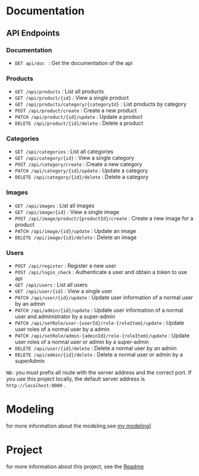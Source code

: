 # Documentation

## API Endpoints

### Documentation

- `DET api/doc ` : Get the documentation of the api

### Products

- `GET /api/products` : List all products
- `GET /api/product/{id}` : View a single product
- `GET /api/products/category/{categoryId}` : List products by category
- `POST /api/product/create` : Create a new product
- `PATCH /api/product/{id}/update` : Update a product
- `DELETE /api/product/{id}/delete` : Delete a product

### Categories

- `GET /api/categories` : List all categories
- `GET /api/category/{id}` : View a single category
- `POST /api/category/create` : Create a new category
- `PATCH /api/category/{id}/update` : Update a category
- `DELETE /api/category/{id}/delete` : Delete a category

### Images

- `GET /api/images` : List all images
- `GET /api/image/{id}` : View a single image
- `POST /api/image/product/{productId}/create` : Create a new image for a product
- `PATCH /api/image/{id}/update` : Update an image
- `DELETE /api/image/{id}/delete` : Delete an image


### Users

- `POST /api/register` : Register a new user
- `POST /api/login_check` : Authenticate a user and obtain a token to use api
- `GET /api/users` : List all users
- `GET /api/user/{id}` : View a single user
- `PATCH /api/user/{id}/update` : Update user information of a normal user by an admin
- `PATCH /api/admin/{id}/update` : Update user information of a normal user and administrator by a super-admin
- `PATCH /api/setRole/user-{userId}/role-{roleItem}/update` : Update user roles of a normal user by a admin
- `PATCH /api/setRole/admin-{adminId}/role-{roleItem}/update` : Update user roles of a normal user or admin by a super-admin
- `DELETE /api/user/{id}/delete` : Delete a normal user by an admin
- `DELETE /api/admin/{id}/delete` : Delete a normal user or admin by a superAdmin

`NB:` you must prefix all route with the server address and the correct port. If you use this project locally, the default server address is `http://localhost:8000` .

# Modeling
for more information about the modeling,see [my modeling](/about/1-Modeling/modeling.md)]
# Project
for more information about this project, see the [Readme](/README.md)

